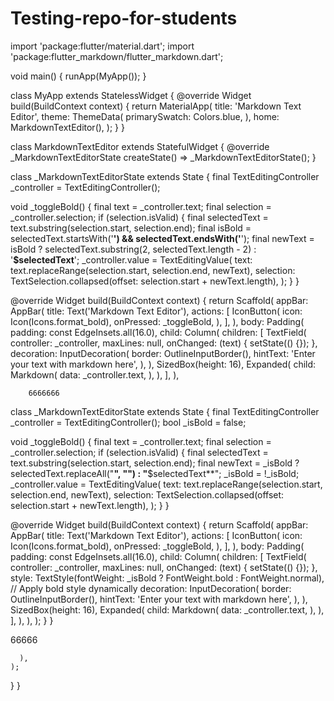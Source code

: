 # Testing-repo-for-students


import 'package:flutter/material.dart';
import 'package:flutter_markdown/flutter_markdown.dart';

void main() {
  runApp(MyApp());
}

class MyApp extends StatelessWidget {
  @override
  Widget build(BuildContext context) {
    return MaterialApp(
      title: 'Markdown Text Editor',
      theme: ThemeData(
        primarySwatch: Colors.blue,
      ),
      home: MarkdownTextEditor(),
    );
  }
}

class MarkdownTextEditor extends StatefulWidget {
  @override
  _MarkdownTextEditorState createState() => _MarkdownTextEditorState();
}

class _MarkdownTextEditorState extends State<MarkdownTextEditor> {
  final TextEditingController _controller = TextEditingController();

  void _toggleBold() {
    final text = _controller.text;
    final selection = _controller.selection;
    if (selection.isValid) {
      final selectedText = text.substring(selection.start, selection.end);
      final isBold = selectedText.startsWith('**') && selectedText.endsWith('**');
      final newText = isBold
          ? selectedText.substring(2, selectedText.length - 2)
          : '**$selectedText**';
      _controller.value = TextEditingValue(
        text: text.replaceRange(selection.start, selection.end, newText),
        selection: TextSelection.collapsed(offset: selection.start + newText.length),
      );
    }
  }

  @override
  Widget build(BuildContext context) {
    return Scaffold(
      appBar: AppBar(
        title: Text('Markdown Text Editor'),
        actions: [
          IconButton(
            icon: Icon(Icons.format_bold),
            onPressed: _toggleBold,
          ),
        ],
      ),
      body: Padding(
        padding: const EdgeInsets.all(16.0),
        child: Column(
          children: [
            TextField(
              controller: _controller,
              maxLines: null,
              onChanged: (text) {
                setState(() {});
              },
              decoration: InputDecoration(
                border: OutlineInputBorder(),
                hintText: 'Enter your text with markdown here',
              ),
            ),
            SizedBox(height: 16),
            Expanded(
              child: Markdown(
                data: _controller.text,
              ),
            ),
          ],
        ),











        6666666




class _MarkdownTextEditorState extends State<MarkdownTextEditor> {
  final TextEditingController _controller = TextEditingController();
  bool _isBold = false;

  void _toggleBold() {
    final text = _controller.text;
    final selection = _controller.selection;
    if (selection.isValid) {
      final selectedText = text.substring(selection.start, selection.end);
      final newText = _isBold ? selectedText.replaceAll("**", "") : "**$selectedText**";
      _isBold = !_isBold;
      _controller.value = TextEditingValue(
        text: text.replaceRange(selection.start, selection.end, newText),
        selection: TextSelection.collapsed(offset: selection.start + newText.length),
      );
    }
  }

  @override
  Widget build(BuildContext context) {
    return Scaffold(
      appBar: AppBar(
        title: Text('Markdown Text Editor'),
        actions: [
          IconButton(
            icon: Icon(Icons.format_bold),
            onPressed: _toggleBold,
          ),
        ],
      ),
      body: Padding(
        padding: const EdgeInsets.all(16.0),
        child: Column(
          children: [
            TextField(
              controller: _controller,
              maxLines: null,
              onChanged: (text) {
                setState(() {});
              },
              style: TextStyle(fontWeight: _isBold ? FontWeight.bold : FontWeight.normal), // Apply bold style dynamically
              decoration: InputDecoration(
                border: OutlineInputBorder(),
                hintText: 'Enter your text with markdown here',
              ),
            ),
            SizedBox(height: 16),
            Expanded(
              child: Markdown(
                data: _controller.text,
              ),
            ),
          ],
        ),
      ),
    );
  }
}

66666
        
      ),
    );
  }
}
